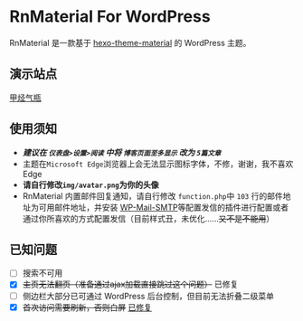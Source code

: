 # RnMaterial For WordPress
RnMaterial 是一款基于 [hexo-theme-material](https://github.com/viosey/hexo-theme-material) 的 WordPress 主题。

## 演示站点
[甲烃气瓶](https://jakting.com)

## 使用须知
+ ***建议在 `仪表盘>设置>阅读` 中将 `博客页面至多显示` 改为 `5篇文章`***
+ 主题在`Microsoft Edge`浏览器上会无法显示图标字体，不修，谢谢，我不喜欢 Edge
+ **请自行修改`img/avatar.png`为你的头像**
+ RnMaterial 内置邮件回复通知，请自行修改 `function.php`中 `103` 行的邮件地址为可用邮件地址，并安装 [WP-Mail-SMTP](https://wordpress.org/plugins/wp-mail-smtp/)等配置发信的插件进行配置或者通过你所喜欢的方式配置发信（目前样式丑，未优化……~~又不是不能用~~）

## 已知问题
- [ ] 搜索不可用
- [x] ~~主页无法翻页（准备通过ajax加载直接跳过这个问题）~~ 已修复
- [ ] 侧边栏大部分已可通过 WordPress 后台控制，但目前无法折叠二级菜单
- [x] ~~首次访问需要刷新，否则白屏~~ [已修复](https://github.com/hjthjthjt/rnmaterial/pull/1)